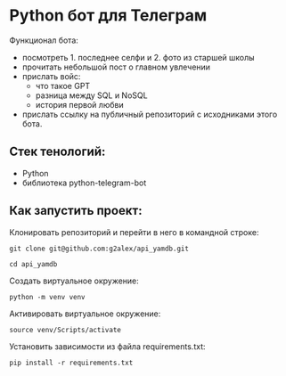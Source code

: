 # Python бот для Телеграм
Функционал бота:
- посмотреть 1. последнее селфи и 2. фото из старшей школы
- прочитать небольшой пост о главном увлечении
- прислать войс:
    - что такое GPT
    - разница между SQL и NoSQL 
    - история первой любви
- прислать ссылку на публичный репозиторий с исходниками этого бота.
## Стек тенологий:
- Python
- библиотека python-telegram-bot
## Как запустить проект:

Клонировать репозиторий и перейти в него в командной строке:

```
git clone git@github.com:g2alex/api_yamdb.git
```

```
cd api_yamdb
```

Cоздать виртуальное окружение:

```
python -m venv venv
```

Активировать виртуальное окружение:

```
source venv/Scripts/activate 
```

Установить зависимости из файла requirements.txt:

```
pip install -r requirements.txt
```
